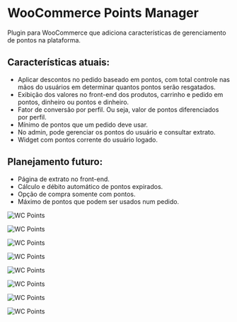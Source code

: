 # WooCommerce Points Manager

Plugin para WooCommerce que adiciona características de gerenciamento de pontos na plataforma.

## Características atuais:

- Aplicar descontos no pedido baseado em pontos, com total controle nas mãos do usuários em determinar quantos pontos serão resgatados.
- Exibição dos valores no front-end dos produtos, carrinho e pedido em pontos, dinheiro ou pontos e dinheiro.
- Fator de conversão por perfil. Ou seja, valor de pontos diferenciados por perfil.
- Mínimo de pontos que um pedido deve usar.
- No admin, pode gerenciar os pontos do usuário e consultar extrato.
- Widget com pontos corrente do usuário logado.

## Planejamento futuro:
- Página de extrato no front-end.
- Cálculo e débito automático de pontos expirados.
- Opção de compra somente com pontos.
- Máximo de pontos que podem ser usados num pedido.


![WC Points](https://raw.githubusercontent.com/bonus3/woocommerce-points-manager/master/assets/img/cap-1.PNG)

![WC Points](https://raw.githubusercontent.com/bonus3/woocommerce-points-manager/master/assets/img/cap-2.PNG)

![WC Points](https://raw.githubusercontent.com/bonus3/woocommerce-points-manager/master/assets/img/cap-3.PNG)

![WC Points](https://raw.githubusercontent.com/bonus3/woocommerce-points-manager/master/assets/img/cap-4.PNG)

![WC Points](https://raw.githubusercontent.com/bonus3/woocommerce-points-manager/master/assets/img/cap-5.PNG)

![WC Points](https://raw.githubusercontent.com/bonus3/woocommerce-points-manager/master/assets/img/cap-6.PNG)

![WC Points](https://raw.githubusercontent.com/bonus3/woocommerce-points-manager/master/assets/img/cap-7.PNG)

![WC Points](https://raw.githubusercontent.com/bonus3/woocommerce-points-manager/master/assets/img/cap-8.PNG)